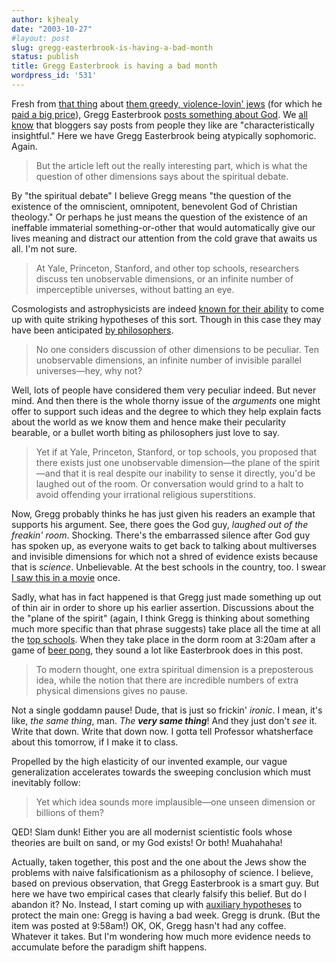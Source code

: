 ```yaml
---
author: kjhealy
date: "2003-10-27"
#layout: post
slug: gregg-easterbrook-is-having-a-bad-month
status: publish
title: Gregg Easterbrook is having a bad month
wordpress_id: '531'
---
```


Fresh from [that thing](http://www.tnr.com/easterbrook.mhtml?pid=844) about [them greedy, violence-lovin' jews](http://www.adl.org/PresRele/ASUS_12/4374_12.htm) (for which he [paid a big price](http://www.washingtonpost.com/wp-dyn/articles/A57964-2003Oct21.html)), Gregg Easterbrook [posts something about God](http://www.tnr.com/easterbrook.mhtml?pid=897). We [all know](http://www.crookedtimber.org/archives/000661.html) that bloggers say posts from people they like are "characteristically insightful." Here we have Gregg Easterbrook being atypically sophomoric. Again.

> But the article left out the really interesting part, which is what the question of other dimensions says about the spiritual debate.

By "the spiritual debate" I believe Gregg means "the question of the existence of the omniscient, omnipotent, benevolent God of Christian theology." Or perhaps he just means the question of the existence of an ineffable immaterial something-or-other that would automatically give our lives meaning and distract our attention from the cold grave that awaits us all. I'm not sure.

> At Yale, Princeton, Stanford, and other top schools, researchers discuss ten unobservable dimensions, or an infinite number of imperceptible universes, without batting an eye.

Cosmologists and astrophysicists are indeed [known for their ability](http://www.physicstoday.org/pt/vol-54/iss-12/p10.html) to come up with quite striking hypotheses of this sort. Though in this case they may have been anticipated [by philosophers](http://www.amazon.com/exec/obidos/ASIN/0631224262/kieranhealysw-20/ref=nosim/).

> No one considers discussion of other dimensions to be peculiar. Ten unobservable dimensions, an infinite number of invisible parallel universes—hey, why not?

Well, lots of people have considered them very peculiar indeed. But never mind. And then there is the whole thorny issue of the *arguments* one might offer to support such ideas and the degree to which they help explain facts about the world as we know them and hence make their pecularity bearable, or a bullet worth biting as philosophers just love to say.

> Yet if at Yale, Princeton, Stanford, or top schools, you proposed that there exists just one unobservable dimension—the plane of the spirit—and that it is real despite our inability to sense it directly, you'd be laughed out of the room. Or conversation would grind to a halt to avoid offending your irrational religious superstitions.

Now, Gregg probably thinks he has just given his readers an example that supports his argument. See, there goes the God guy, *laughed out of the freakin' room*. Shocking. There's the embarrassed silence after God guy has spoken up, as everyone waits to get back to talking about multiverses and invisible dimensions for which not a shred of evidence exists because that is *science*. Unbelievable. At the best schools in the country, too. I swear [I saw this in a movie](http://www.christiancinema.com/catalog/product_info.php?products_id=215) once.

Sadly, what has in fact happened is that Gregg just made something up out of thin air in order to shore up his earlier assertion. Discussions about the the "plane of the spirit" (again, I think Gregg is thinking about something much more specific than that phrase suggests) take place all the time at all the [top schools](http://www.stcustards.free-online.co.uk/toc.htm). When they take place in the dorm room at 3:20am after a game of [beer pong](http://www.nbpl.net/), they sound a lot like Easterbrook does in this post.

> To modern thought, one extra spiritual dimension is a preposterous idea, while the notion that there are incredible numbers of extra physical dimensions gives no pause.

Not a single goddamn pause! Dude, that is just so frickin' *ironic*. I mean, it's like, *the same thing*, man. *The **very same thing***! And they just don't *see* it. Write that down. Write that down now. I gotta tell Professor whatsherface about this tomorrow, if I make it to class.

Propelled by the high elasticity of our invented example, our vague generalization accelerates towards the sweeping conclusion which must inevitably follow:

> Yet which idea sounds more implausible—one unseen dimension or billions of them?

QED! Slam dunk! Either you are all modernist scientistic fools whose theories are built on sand, or my God exists! Or both! Muahahaha!

Actually, taken together, this post and the one about the Jews show the problems with naive falsificationism as a philosophy of science. I believe, based on previous observation, that Gregg Easterbrook is a smart guy. But here we have two empirical cases that clearly falsify this belief. But do I abandon it? No. Instead, I start coming up with [auxiliary hypotheses](http://homepages.ed.ac.uk/ajbird/teaching/Philosophy_of_Science/Auxiliary_hypotheses.htm) to protect the main one: Gregg is having a bad week. Gregg is drunk. (But the item was posted at 9:58am!) OK, OK, Gregg hasn't had any coffee. Whatever it takes. But I'm wondering how much more evidence needs to accumulate before the paradigm shift happens.
